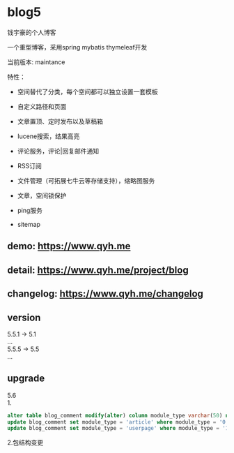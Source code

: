 # blog5
钱宇豪的个人博客

一个重型博客，采用spring mybatis thymeleaf开发

当前版本: maintance

特性：

* 空间替代了分类，每个空间都可以独立设置一套模板

* 自定义路径和页面

* 文章置顶、定时发布以及草稿箱

* lucene搜索，结果高亮

* 评论服务，评论|回复邮件通知

* RSS订阅

* 文件管理（可拓展七牛云等存储支持），缩略图服务

* 文章，空间锁保护

* ping服务

* sitemap

## demo: https://www.qyh.me

## detail: https://www.qyh.me/project/blog

## changelog: https://www.qyh.me/changelog


## version
5.5.1 -> 5.1  
...  
5.5.5 -> 5.5   
...

## upgrade  
5.6    
1.
``` sql
alter table blog_comment modify(alter) column module_type varchar(50) not null;
update blog_comment set module_type = 'article' where module_type = '0';
update blog_comment set module_type = 'userpage' where module_type = '1';
```
2.包结构变更


